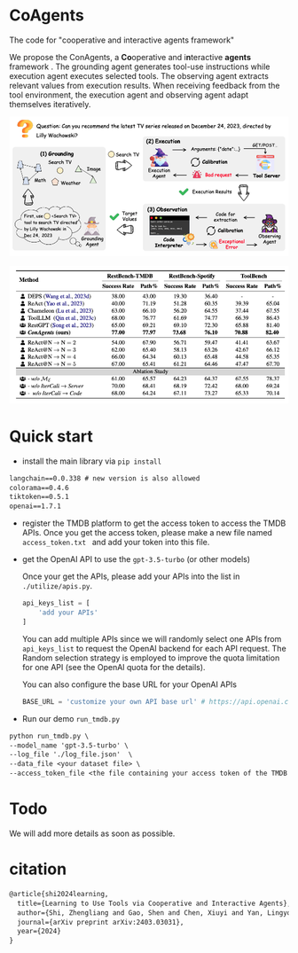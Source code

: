 # CoAgents
The code for "cooperative and interactive agents framework"

We propose the ConAgents, a **Co**operative and i**n**teractive **agents** framework . The grounding agent generates tool-use instructions while execution agent executes selected tools. The observing agent extracts relevant values from execution results. When receiving feedback from the tool environment, the execution agent and observing agent adapt themselves iteratively.

![image-20240324212748206](./asset/overall.png)

![image-20240324212928539](./asset/main.png)



# Quick start

- install the main library via `pip install`

```txt
langchain==0.0.338 # new version is also allowed
colorama==0.4.6
tiktoken==0.5.1
openai==1.7.1
```



- register the TMDB platform to get the access token to access the TMDB APIs. 
  Once you get the access token, please make a new file named `access_token.txt ` and add your token into this file.

  

- get the OpenAI API to use the `gpt-3.5-turbo` (or other models)

  Once your get the APIs, please add your APIs into the list in `./utilize/apis.py`.

  ```python
  api_keys_list = [
      'add your APIs'
  ]
  ```

  You can add multiple APIs since we will randomly select one APIs from `api_keys_list` to request the OpenAI backend for each API request. The Random selection strategy is employed to improve the quota limitation for one API (see the OpenAI quota for the details).

  You can also configure the base URL for your OpenAI APIs

  ```python
  BASE_URL = 'customize your own API base url' # https://api.openai.com/v1
  ```



- Run our demo `run_tmdb.py`

```txt
python run_tmdb.py \
--model_name 'gpt-3.5-turbo' \
--log_file './log_file.json'  \
--data_file <your dataset file> \
--access_token_file <the file containing your access token of the TMDB platform>
```



# Todo

We will add more details as soon as possible.

# citation

```txt
@article{shi2024learning,
  title={Learning to Use Tools via Cooperative and Interactive Agents},
  author={Shi, Zhengliang and Gao, Shen and Chen, Xiuyi and Yan, Lingyong and Shi, Haibo and Yin, Dawei and Chen, Zhumin and Ren, Pengjie and Verberne, Suzan and Ren, Zhaochun},
  journal={arXiv preprint arXiv:2403.03031},
  year={2024}
}
```
